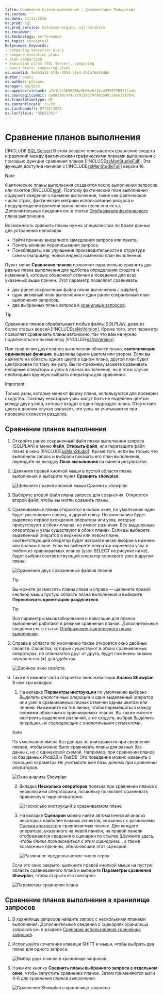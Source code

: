 ```yaml
---
title: Сравнение планов выполнения | Документация Майкрософт
ms.custom: ''
ms.date: 11/21/2018
ms.prod: sql
ms.prod_service: database-engine, sql-database
ms.reviewer: ''
ms.technology: performance
ms.topic: conceptual
helpviewer_keywords:
- comparing execution plans
- compare execution plans
- plan comparison
- execution plans [SQL Server], comparing
- Query Store, comparing plans
ms.assetid: 9e583a18-5f4a-4054-bfe1-4b2a76630db6
author: pmasl
ms.author: pelopes
manager: amitban
ms.openlocfilehash: a7e1b2c3b56086e6b08e0f14c49505796921faeb
ms.sourcegitcommit: da88320c474c1c9124574f90d549c50ee3387b4c
ms.translationtype: HT
ms.contentlocale: ru-RU
ms.lasthandoff: 07/01/2020
ms.locfileid: "85655741"
---
```

# <a name="compare-execution-plans"></a>Сравнение планов выполнения
 [!INCLUDE [SQL Server](../../includes/applies-to-version/sqlserver.md)]
В этом разделе описывается сравнение сходств и различий между фактическими графическими планами выполнения с помощью функции сравнения планов [!INCLUDE[ssManStudioFull](../../includes/ssmanstudiofull-md.md)]. Эта функция доступна начиная с [!INCLUDE[ssManStudioFull](../../includes/ssmanstudiofull-md.md)] версии 16.
  
> [!NOTE]
> Фактические планы выполнения создаются после выполнения запросов или пакетов [!INCLUDE[tsql](../../includes/tsql-md.md)]. Поэтому фактический план выполнения содержит сведения о времени выполнения, такие как фактическое число строк, фактические метрики использования ресурса и предупреждения времени выполнения (если они есть). Дополнительные сведения см. в статье [Отображение фактического плана выполнения](../../relational-databases/performance/display-an-actual-execution-plan.md).
  
Возможность сравнить планы нужна специалистам по базам данных для устранения неполадок:
-   Найти причину внезапного замедления запроса или пакета.
-   Понять влияние переписывания запроса.
-   Понаблюдать, как улучшение производительности в структуре схемы (например, новый индекс) изменило план выполнения.  
 
Пункт меню **Сравнение планов** позволяет параллельно сравнить два разных плана выполнения для удобства определения сходств и изменений, которые объясняют отличия в поведении для всех указанных выше причин. Этот параметр позволяет сравнивать:
- два ранее сохраненных файла плана выполнения ( *.sqlplan*);
- один активный план выполнения и один ранее сохраненный план выполнения запросов;
- два выбранных плана запроса в [хранилище запросов](../../relational-databases/performance/monitoring-performance-by-using-the-query-store.md).

> [!TIP]
> Сравнение планов обрабатывает любые файлы *SQLPLAN*, даже из более старых версий [!INCLUDE[ssNoVersion](../../includes/ssnoversion-md.md)]. Кроме того, этот параметр позволяет сравнивать планы автономно, так что вам не нужно подключаться к экземпляру [!INCLUDE[ssNoVersion](../../includes/ssnoversion-md.md)]. 

При сравнении двух планов выполнения области плана, **выполняющие одинаковые функции**, выделены одним цветом или узором. Если вы нажмете на область одного цвета в одном плане, другой план будет центрирован по тому же узлу. Вы по-прежнему можете сравнивать непарные операторы и узлы в планах выполнения, но в этом случае необходимо вручную выбрать операторы для сравнения.

> [!IMPORTANT]
> Только узлы, которые меняют форму плана, используются для проверки сходства. Поэтому некоторые узлы могут быть не выделены цветом между двух узлов, которые входят в один подраздел плана. Отсутствие цвета в данном случае означает, что узлы не учитываются при проверке схожести разделов.
  
## <a name="to-compare-execution-plans"></a>Сравнение планов выполнения
  
1.  Откройте ранее сохраненный файл плана выполнения запроса (SQLPLAN) в меню **Файл**, **Открыть файл**, или перетащите файл плана в окно [!INCLUDE[ssManStudio](../../includes/ssManStudio-md.md)]. Кроме того, если вы только что выполнили запрос и выбрали показать его план выполнения, перейдите на вкладку **План выполнения** на панели результатов. 

2.  Щелкните правой кнопкой мыши в пустой области плана выполнения и выберите пункт **Сравнить showplan**. 

    ![Щелкните правой кнопкой мыши Сравнить showplan](../../relational-databases/performance/media/plancomparisonmenuoption.png "Щелкните правой кнопкой мыши Сравнить Showplan")   

3.  Выберите второй файл плана запроса для сравнения. Откроется второй файл, чтобы вы могли сравнить планы.

4.  Сравниваемые планы откроются в новом окне, по умолчанию один будет расположен сверху, а другой снизу. По умолчанию будет выделено первое вхождение оператора или узла, которые присутствуют в обоих планах, но имеют различия. Все выделенные операторы и узлы существуют в обоих планах. Если вы выберете выделенный оператор в верхнем или левом плане, соответствующий оператор будет автоматически выбран в нижнем или правом плане. Если вы выберете оператор корневого узла в любом из сравниваемых планов (узел SELECT на рисунке ниже), будет выбран соответствующий оператор корневого узла в другом плане.

    ![Сравнение двух сохраненных файлов планов](../../relational-databases/performance/media/plancomparison-plans.png "Сравнение двух сохраненных файлов планов")  

     > [!TIP]
     > Вы можете разместить планы слева и справа — щелкните правой кнопкой мыши пустую область плана выполнения и выберите **Переключить ориентацию разделителя**.

     > [!TIP]
     > Все параметры масштабирования и навигации для планов выполнения работают в режиме сравнения планов. Дополнительные сведения см. в статье [Отображение фактического плана выполнения](../../relational-databases/performance/display-an-actual-execution-plan.md).

5.  Справа в области по умолчанию также откроется окно двойных свойств. Свойства, которые существуют в обоих сравниваемых операторах, но отличаются друг от друга, будут помечены знаком *неравенства* (&ne;) для удобства.

    ![Двойное окно свойств](../../relational-databases/performance/media/plancomparison-properties.png "Двойное окно свойств")  

6.  Также в нижней части откроется окно навигации **Анализ Showplan**. В нем три вкладки:

    1.  На вкладке **Параметры инструкции** по умолчанию выбрано *Выделить аналогичные операции* и один выделенный оператор или узел в сравниваемых планах отмечен одним цветом или линией. Нажимайте на тип линии, чтобы перемещаться между схожими областями в сравниваемых планах. Вы также можете настроить выделение различий, а не сходств, выбрав *Выделить операции, не совпадающие с аналогичными сегментами*. 
    
       > [!NOTE]
       > По умолчанию имена баз данных не учитываются при сравнении планов, чтобы можно было сравнивать планы для разных баз данных, но с одинаковой схемой. Например, при сравнении планов из баз данных *ProdDB* и *TestDB*. Это поведение можно изменить с помощью параметра *Не учитывать имя базы данных при сравнении операторов*.

       ![Окно анализа Showplan](../../relational-databases/performance/media/plancomparison-analysis.png "Окно анализа Showplan") 

    2.  Вкладка **Несколько операторов** полезна при сравнении планов с несколькими операторами, поскольку позволяет сравнивать правильную пару операторов.

        ![Несколько инструкций в сравниваемом плане](../../relational-databases/performance/media/plancomparison-multiple.png "Несколько инструкций в сравниваемом плане")  

    3.  На вкладке **Сценарии** можно найти автоматический анализ некоторых наиболее важных аспектов, связанных с различиями [Оценки кратности](../../relational-databases/performance/cardinality-estimation-sql-server.md) в сравниваемых планах. Для каждого оператора, указанного на левой панели, на правой панели отображаются сведения о сценарии по ссылке *Щелкните здесь, чтобы ближе познакомиться с этим сценарием.* , а также возможные причины, объясняющие этот сценарий. 

        ![Различное предполагаемое число строк](../../relational-databases/performance/media/plancomparison-scenarios.png "Различное предполагаемое число строк")  

    Если это окно закрыто, щелкните правой кнопкой мыши на пустую область сравниваемого плана и выберите **Параметры сравнения Showplan**, чтобы открыть его повторно.

    ![Параметры сравнения плана](../../relational-databases/performance/media/plancomparison-options.png "Параметры сравнения плана")  

## <a name="to-compare-execution-plans-in-query-store"></a>Сравнение планов выполнения в хранилище запросов

1.  В хранилище запросов найдите запрос с несколькими планами выполнения. Дополнительные сведения о сценариях хранилища запросов см. в разделе [Сценарии использования хранилища запросов](../../relational-databases/performance/query-store-usage-scenarios.md#identify-and-tune-top-resource-consuming-queries).

2.  Используйте сочетание клавиши SHIFT и мыши, чтобы выбрать два плана для одного запроса. 

    ![Выбор двух планов в хранилище запросов](../../relational-databases/performance/media/plancomparison-querystore.png "Выбор двух планов в хранилище запросов")   

3.  Нажмите кнопку **Сравнить планы выбранного запроса в отдельном окне**, чтобы запустить сравнение планов. Затем применяются шаги 4–6 *для сравнения планов выполнения*. 

    ![Сравнение Showplan в хранилище запросов](../../relational-databases/performance/media/plancomparison-querystoreoption.png "Сравнение Showplan в хранилище запросов") 
